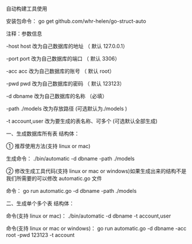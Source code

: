 自动构建工具使用

安装包命令： go get github.com/whr-helen/go-struct-auto



注释：参数信息

-host host 改为自己数据库的地址  （ 默认 127.0.0.1）

-port port 改为自己数据库的端口  （ 默认 3306）

-acc acc 改为自己数据库的账号  （ 默认 root）

-pwd pwd 改为自己数据库的密码  （ 默认 123123）

-d dbname 改为自己数据库的名称  （必填）

-path ./models 改为存放路径   (可选默认为./models )

-t  account,user 改为要生成的表名称、可多个  (可选默认全部生成)



一、生成数据库所有表 结构体：

① 推荐使用方法(支持 linux or mac)

生成命令： ./bin/automatic -d dbname  -path ./models


② 修改生成工具代码(支持 linux or mac or windows)如果生成出来的结构不是我们所需要的可以修改 automatic.go 文件

命令： go run automatic.go -d dbname -path ./models

二、生成单个多个表 结构体：

命令(支持 linux or mac)： ./bin/automatic -d dbname -t account,user


命令(支持 linux or mac or windows)： go run automatic.go -d dbname -acc root -pwd 123123 -t account